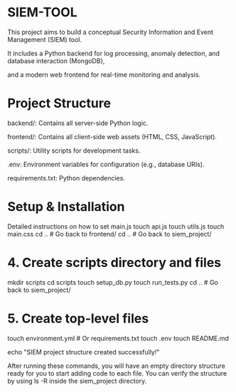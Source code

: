 # SIEM-TOOL
This project aims to build a conceptual Security Information and Event Management (SIEM) tool.

It includes a Python backend for log processing, anomaly detection, and database interaction (MongoDB),

and a modern web frontend for real-time monitoring and analysis.

# Project Structure
backend/: Contains all server-side Python logic.

frontend/: Contains all client-side web assets (HTML, CSS, JavaScript).

scripts/: Utility scripts for development tasks.

.env: Environment variables for configuration (e.g., database URIs).

requirements.txt: Python dependencies.

# Setup & Installation
Detailed instructions on how to set main.js
touch api.js
touch utils.js
touch main.css
cd .. # Go back to frontend/
cd .. # Go back to siem_project/

# 4. Create scripts directory and files
mkdir scripts
cd scripts
touch setup_db.py
touch run_tests.py
cd .. # Go back to siem_project/

# 5. Create top-level files
touch environment.yml # Or requirements.txt
touch .env
touch README.md

echo "SIEM project structure created successfully!"


After running these commands, you will have an empty directory structure ready for you to start adding code to each file. You can verify the structure by using ls -R inside the siem_project directory.